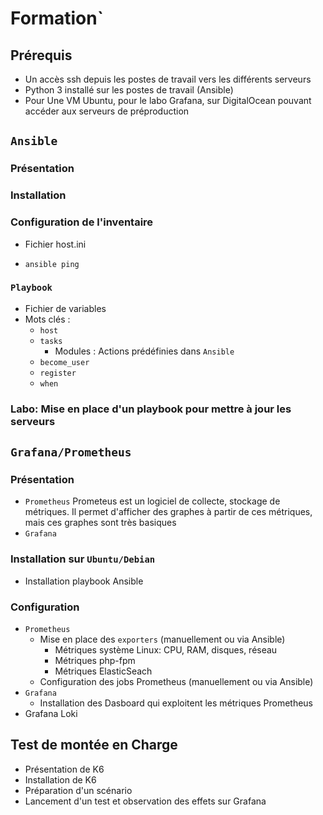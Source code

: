 # Formation`

## Prérequis
* Un accès ssh depuis les postes de travail vers les différents serveurs
* Python 3 installé sur les postes de travail (Ansible)
* Pour Une VM Ubuntu, pour le labo Grafana, sur DigitalOcean pouvant accéder aux serveurs de préproduction

## `Ansible`

### Présentation

### Installation

### Configuration de l'inventaire

* Fichier host.ini

* `ansible ping`

### `Playbook`

* Fichier de variables
* Mots clés :
  * `host`
  * `tasks`
    * Modules : Actions prédéfinies dans `Ansible`
  * `become_user`
  * `register`
  * `when`

### Labo: Mise en place d'un playbook pour mettre à jour les serveurs

## `Grafana/Prometheus`


### Présentation

* `Prometheus`
  Prometeus est un logiciel de collecte, stockage de métriques.
  Il permet d'afficher des graphes à partir de ces métriques, mais ces graphes sont très basiques
 * `Grafana`

### Installation sur `Ubuntu/Debian`

* Installation
  playbook Ansible

### Configuration

* `Prometheus`
  * Mise en place des `exporters` (manuellement ou via Ansible)
    * Métriques système Linux: CPU, RAM, disques, réseau
    * Métriques php-fpm
    * Métriques ElasticSeach
  * Configuration des jobs Prometheus (manuellement ou via Ansible)
* `Grafana`
  * Installation des Dasboard qui exploitent les métriques Prometheus
* Grafana Loki

## Test de montée en Charge

* Présentation de K6
* Installation de K6
* Préparation d'un scénario
* Lancement d'un test et observation des effets sur Grafana
